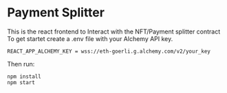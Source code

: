 # Payment Splitter

This is the react frontend to Interact with the NFT/Payment splitter contract
To get startet create a .env file with your Alchemy API key.
```shell
REACT_APP_ALCHEMY_KEY = wss://eth-goerli.g.alchemy.com/v2/your_key
```
Then run:
```shell
npm install
npm start
```